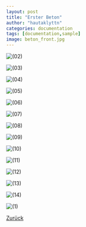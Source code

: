 ```yaml
---
layout: post
title: "Erster Beton"
author: "hautaklyttn"
categories: documentation
tags: [documentation,sample]
image: beton_front.jpg
---
```


![(02)](../assets/img/13_08_2019_(2).jpg)

![(03)](../assets/img/13_08_2019_(3).jpg)

![(04)](../assets/img/13_08_2019_(4).jpg)

![(05)](../assets/img/13_08_2019_(5).jpg)

![(06)](../assets/img/13_08_2019_(6).jpg)

![(07)](../assets/img/13_08_2019_(7).jpg)

![(08)](../assets/img/13_08_2019_(8).jpg)

![(09)](../assets/img/13_08_2019_(9).jpg)

![(10)](../assets/img/13_08_2019_(10).jpg)

![(11)](../assets/img/13_08_2019_(11).jpg)

![(12)](../assets/img/13_08_2019_(12).jpg)

![(13)](../assets/img/13_08_2019_(13).jpg)

![(14)](../assets/img/13_08_2019_(14).jpg)

![(1)](../assets/img/13_08_2019_(1).jpg)  

[Zurück](/.)  
